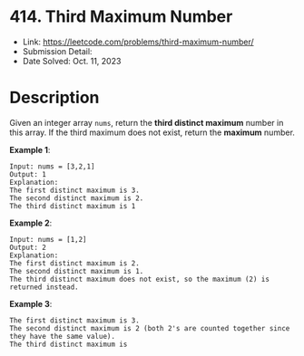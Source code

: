 # 414. Third Maximum Number

- Link: https://leetcode.com/problems/third-maximum-number/
- Submission Detail:
- Date Solved: Oct. 11, 2023

# Description

Given an integer array `nums`, return the **third distinct maximum** number in this array. If the third maximum does not exist, return the **maximum** number.

**Example 1**:

```
Input: nums = [3,2,1]
Output: 1
Explanation:
The first distinct maximum is 3.
The second distinct maximum is 2.
The third distinct maximum is 1
```

**Example 2**:

```
Input: nums = [1,2]
Output: 2
Explanation:
The first distinct maximum is 2.
The second distinct maximum is 1.
The third distinct maximum does not exist, so the maximum (2) is returned instead.
```

**Example 3**:

```
The first distinct maximum is 3.
The second distinct maximum is 2 (both 2's are counted together since they have the same value).
The third distinct maximum is
```
